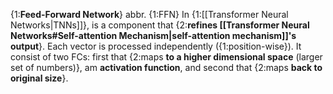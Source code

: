 {1:**Feed-Forward Network**}
abbr. {1:FFN}
In {1:[[Transformer Neural Networks|TNNs]]}, is a component that {2:**refines [[Transformer Neural Networks#Self-attention Mechanism|self-attention mechanism]]'s output**}. Each vector is processed independently ({1:position-wise}).
It consist of two FCs: first that {2:maps **to a higher dimensional space** (larger set of numbers)}, am **activation function**, and second that {2:maps **back to original size**}.
<!--ID: 1745077033755-->
